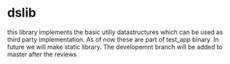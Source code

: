 # dslib
this library implements the basic utiliy datastructures which can be used as third party implementation. As of now these are part of test_app binary.
In future we will make static library. The developemnt branch will be added to master after the reviews
